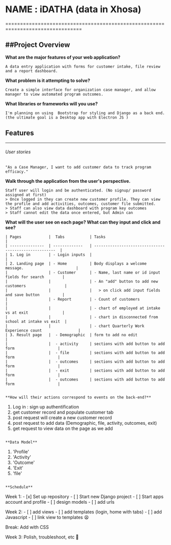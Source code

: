 # NAME : iDATHA (data in Xhosa)
================================================================================

##Project Overview
---------------------------------------------------------------

**What are the major features of your web application?**

```
A data entry application with forms for customer intake, file review and a report dashboard.
```

**What problem is it attempting to solve?**

```
Create a simple interface for organization case manager, and allow manager to view automated program outcomes.
```

**What libraries or frameworks will you use?**

```
I'm planning on using  Bootstrap for styling and Django as a back end. (the ultimate goal is a Desktop app with Electron JS )
```
## Features
---------------------------------------------------------------

###### User stories

```
"As a Case Manager, I want to add customer data to track program efficacy."
``` 

**Walk through the application from the user's perspective.**

```
Staff user will login and be authenticated. (No signup/ password assigned at first)
> Once logged in they can create new customer profile. They can view the profile and add activities, outcomes, customer file submitted.
> Staff can also view data dashboard with program key outcomes 
> Staff cannot edit the data once entered, but Admin can
```

**What will the user see on each page? What can they input and click and see?**

```
| Pages            |  Tabs           | Tasks                                                  |
| ---------------  | -------------   | -----------------------------------------------------  | 
| 1. Log in        | - Login inputs  |                                                        |
| 2. Landing page  | - Home          | Body displays a welcome message.                       |
|                  | - Customer      | - Name, last name or id input fields for search        |
|                  |                 | - An "add" button to add new customers                 |
|                  |                 |   > on click add input fields and save button          |
|                  | - Report        | - Count of customers                                   |
|                  |                 | - chart of employed at intake vs at exit               |
|                  |                 | - chart in disconnected from school at intake vs exit  |
|                  |                 | - chart Quarterly Work Experience count                |
| 3. Result page   |  - Demographic  | form to add no edit                                    |
|                  |  - activity     | sections with add button to add form                   |
|                  |  - file         | sections with add button to add form                   |
|                  |  - outcomes     | sections with add button to add form                   |
|                  |  - exit         | sections with add button to add form                   |
|                  |  - outcomes     | sections with add button to add form                   |


**How will their actions correspond to events on the back-end?**
```
1. Log in : sign up authentification
2. get customer record and populate customer tab
3. post request will create a new customer record
4. post request to add data (Demographic, file, activity, outcomes, exit)
5. get request to view data on the page as we add
```

**Data Model**
```
1. 'Profile'
2. 'Activity' 
3. 'Outcome'
4. 'Exit'
5. 'file'
```

**Schedule**
```
Week 1: 
    - [x] Set up repository
    - [ ] Start new Django project
    - [ ] Start apps account and profile
    - [ ] design models 
    - [ ] add urls
    
      
Week 2:
    - [ ] add views 
    - [ ] add templates (login, home with tabs)
    - [ ] add Javascript
    - [ ] link view to templates :tired_face:
       
Break:
    Add with CSS

Week 3:
    Polish, troubleshoot, etc :clap:
```

